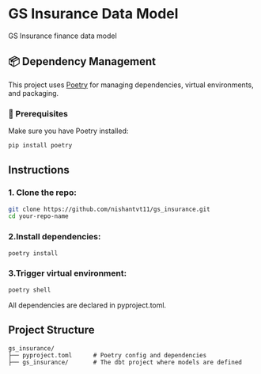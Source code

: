 # GS Insurance Data Model
 GS Insurance finance data model

## 📦 Dependency Management

This project uses [Poetry](https://python-poetry.org/) for managing dependencies, virtual environments, and packaging.

### 🔧 Prerequisites

Make sure you have Poetry installed:

```bash
pip install poetry
```

## Instructions

### 1. Clone the repo:

```bash
git clone https://github.com/nishantvt11/gs_insurance.git
cd your-repo-name
```

### 2.Install dependencies:

```bash
poetry install
```

### 3.Trigger virtual environment:
```bash
poetry shell
```


All dependencies are declared in pyproject.toml.


## Project Structure

```
gs_insurance/
├── pyproject.toml      # Poetry config and dependencies
├── gs_insurance/       # The dbt project where models are defined           
```
